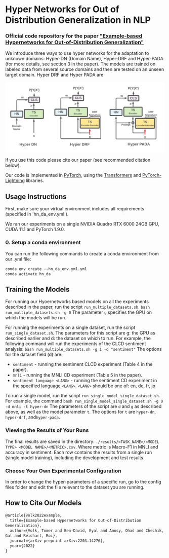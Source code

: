 # Hyper Networks for Out of Distribution Generalization in NLP

### Official code repository for the  paper ["Example-based Hypernetworks for Out-of-Distribution Generalization"](https://arxiv.org/abs/2203.14276) 
 
We introduce three ways to use hyper networks for the adaptation to unknown domains: Hyper-DN (Domain Name), Hyper-DRF and Hyper-PADA (for more details, see section 3 in the paper).
The models are trained on labeled data from several source domains and then are tested on an unseen target domain.
Hyper DRF and Hyper PADA are

![Models](figures/Hypernetworks.png)

If you use this code please cite our paper (see recommended citation below).

Our code is implemented in [PyTorch](https://pytorch.org/), using the [Transformers](https://github.com/huggingface/transformers) and [PyTorch-Lightning](https://www.pytorchlightning.ai/) libraries. 

## Usage Instructions
First, make sure your virtual environment includes all requirements (specified in 'hn_da_env.yml').

We ran our experiments on a single NVIDIA Quadro RTX 6000 24GB GPU, CUDA 11.1 and PyTorch 1.9.0.

### 0. Setup a conda environment
You can run the following commands to create a conda environment from our .yml file:
```
conda env create --hn_da_env.yml.yml
conda activate hn_da
```

## Training the Models
For running our Hyoernetworks based models on all the experiments described in the paper, run the script `run_multiple_datasets.sh`.
```bash run_multiple_datasets.sh -g 0``` 
The parameter `g` specifies the GPU on which the models will be run.

For running the experiments on a single dataset, run the script `run_single_dataset.sh`. The parameters for this script are g: the GPU as described earlier and d: the dataset on which to run.
For example, the following command will run the experiments of the CLCD sentiment analysis:
```bash run_multiple_datasets.sh -g 1 -d "sentiment"```
The options for the dataset field (d) are:
- `sentiment` - running the sentiment CLCD experiment (Table 4 in the paper).
- `mnli` - running the MNLI CD experiment (Table 5 in the paper).
- `sentiment language <LANG>` - running the sentiment CD experiment in the specified language `<LANG>`. `<LANG>` should be one of: en, de, fr, jp

To run a single model, run the script `run_single_model_single_dataset.sh`.
For example, the command  ```bash run_single_model_single_dataset.sh -g 0 -d mnli -t hyper-dn```
The parameters of the script are `d` and `g` as described above, as well as the model parameter `t`. The options for `t` are `hyper-dn`, `hyper-drf`, and`hyper-pada`.

### Viewing the Results of Your Runs
The final results are saved in the directory: 
  `./results/<TASK_NAME>/<MODEL TYPE> <MODEL NAME>/<METRIC>.csv`. 
  Where metric is Macro-F1 in MNLI and accuracy in sentiment. 
 Each row contains the results from a single run (single model training), including the development
and test results.
 
### Choose Your Own Experimental Configuration
In order to change the hyper-parameters of a specific run, go to the config files folder and edit the file relevant to the dataset you are running.


## How to Cite Our Models
```
@article{volk2022example,
  title={Example-based Hypernetworks for Out-of-Distribution Generalization},
  author={Volk, Tomer and Ben-David, Eyal and Amosy, Ohad and Chechik, Gal and Reichart, Roi},
  journal={arXiv preprint arXiv:2203.14276},
  year={2022}
}
```
